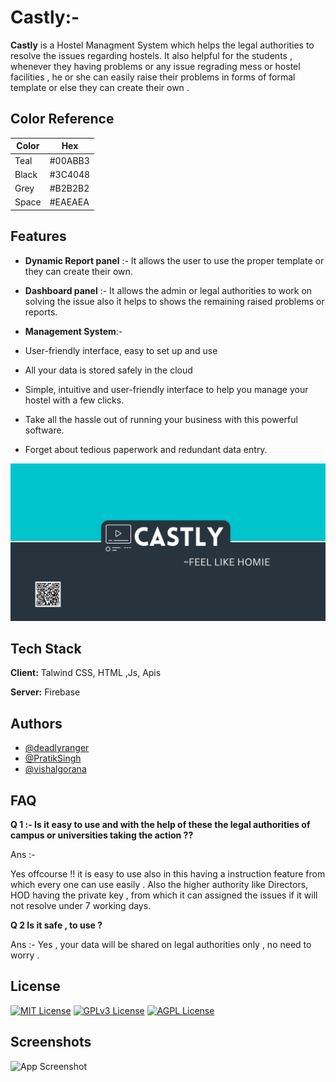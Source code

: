 
# Castly:-
 **Castly** is a Hostel Managment System which helps the legal authorities
to resolve the issues regarding hostels. It also helpful for the students , whenever they having 
problems or any issue regrading mess or hostel facilities , he or she can easily raise their problems in forms of formal template
or else they can create their own .


## Color Reference

| Color             | Hex                                                                |
| ----------------- | ------------------------------------------------------------------ |
| Teal  |  #00ABB3 |
| Black |  #3C4048 |
| Grey  |  #B2B2B2 |
| Space |  #EAEAEA |


## Features

-  **Dynamic Report panel** :- It allows the user to use the proper template or they can create their own.
- **Dashboard panel** :-  It allows the admin or legal authorities to work on solving the issue also it helps to shows the remaining raised problems or reports.

- **Management System**:-

- User-friendly interface, easy to set up and use

 - All your data is stored safely in the cloud
- Simple, intuitive and user-friendly interface to help you manage your hostel with a few clicks.
- Take all the hassle out of running your business with this powerful software.
-  Forget about tedious paperwork and redundant data entry.


![Logo](https://github.com/pratiksingh27/Beta10_codehacx/blob/main/CASTLY.png)




## Tech Stack

**Client:** Talwind CSS, HTML ,Js, Apis

**Server:** Firebase


## Authors

- [@deadlyranger](https://www.github.com/Deadlyranger)
- [@PratikSingh](https://www.github.com/pratiksingh27)
- [@vishalgorana](https://www.github.com/vishalgorana01)



## FAQ

**Q 1 :- Is it easy to use and with the help of these the legal authorities of campus or universities taking the action ??**

Ans :-

 Yes offcourse !! it is easy to use also in this having a instruction feature from which every one can use easily . Also the higher authority like Directors, HOD  having the private key , from which it can assigned the issues if it will not resolve under 7 working days.

**Q 2 Is it safe , to use ?**

Ans :-
Yes , your data will be shared on legal authorities only , no need to worry .

## License

[![MIT License](https://img.shields.io/badge/License-MIT-green.svg)](https://choosealicense.com/licenses/mit/)
[![GPLv3 License](https://img.shields.io/badge/License-GPL%20v3-yellow.svg)](https://opensource.org/licenses/)
[![AGPL License](https://img.shields.io/badge/license-AGPL-blue.svg)](http://www.gnu.org/licenses/agpl-3.0)



## Screenshots

![App Screenshot](https://via.placeholder.com/468x300?text=App+Screenshot+Here)


